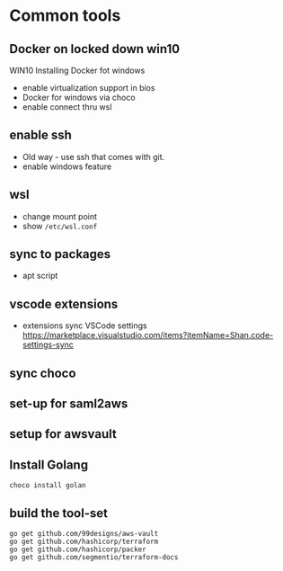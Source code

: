 # Common tools

## Docker on locked down win10

WIN10
Installing Docker fot windows

- enable virtualization support in bios
- Docker for windows via choco
- enable connect thru wsl

## enable ssh

- Old way - use ssh that comes with git.
- enable windows feature

## wsl

- change mount point
- show ```/etc/wsl.conf```

## sync to packages

- apt script

## vscode extensions

- extensions sync
VSCode settings
https://marketplace.visualstudio.com/items?itemName=Shan.code-settings-sync

## sync choco

## set-up for saml2aws

## setup for awsvault

## Install Golang

```choco
choco install golan
```

## build the tool-set

```golang
go get github.com/99designs/aws-vault
go get github.com/hashicorp/terraform
go get github.com/hashicorp/packer
go get github.com/segmentio/terraform-docs
```

